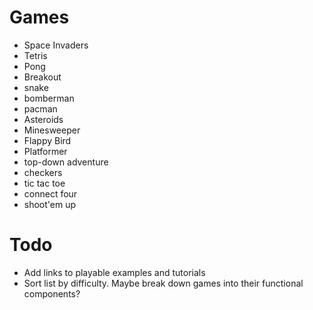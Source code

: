 # Games
- Space Invaders
- Tetris
- Pong
- Breakout
- snake
- bomberman
- pacman
- Asteroids
- Minesweeper
- Flappy Bird
- Platformer
- top-down adventure
- checkers
- tic tac toe
- connect four
- shoot'em up

# Todo
- Add links to playable examples and tutorials
- Sort list by difficulty. Maybe break down games into their functional components?
